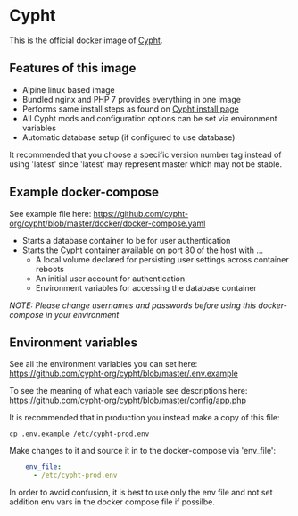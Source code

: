 # Cypht

This is the official docker image of [Cypht](https://cypht.org/).

## Features of this image

* Alpine linux based image
* Bundled nginx and PHP 7 provides everything in one image
* Performs same install steps as found on [Cypht install page](https://cypht.org/install.html)
* All Cypht mods and configuration options can be set via environment variables
* Automatic database setup (if configured to use database)

It recommended that you choose a specific version number tag instead of using 'latest' since 'latest' may represent master which may not be stable.

## Example docker-compose

See example file here:
https://github.com/cypht-org/cypht/blob/master/docker/docker-compose.yaml

* Starts a database container to be for user authentication
* Starts the Cypht container available on port 80 of the host with ...
  * A local volume declared for persisting user settings across container reboots
  * An initial user account for authentication
  * Environment variables for accessing the database container

*NOTE: Please change usernames and passwords before using this docker-compose in your environment*

## Environment variables

See all the environment variables you can set here:
https://github.com/cypht-org/cypht/blob/master/.env.example

To see the meaning of what each variable see descriptions here:
https://github.com/cypht-org/cypht/blob/master/config/app.php


It is recommended that in production you instead make a copy of this file:
```
cp .env.example /etc/cypht-prod.env
```

Make changes to it and source it in to the docker-compose via 'env_file':
```yaml
    env_file:
      - /etc/cypht-prod.env
```

In order to avoid confusion, it is best to use only the env file and not set addition env vars in the docker compose file if possilbe.
